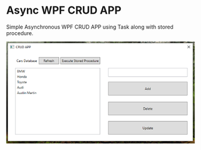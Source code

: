 # Async WPF CRUD APP
Simple Asynchronous WPF CRUD APP using Task along with stored procedure.

<img src="https://github.com/denieallj/Async_WPF_CRUD_APP/blob/master/Screenshot.PNG" />
